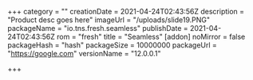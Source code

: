 +++
category = ""
creationDate = 2021-04-24T02:43:56Z
description = "Product desc goes here"
imageUrl = "/uploads/slide19.PNG"
packageName = "io.tns.fresh.seamless"
publishDate = 2021-04-24T02:43:56Z
rom = "fresh"
title = "Seamless"
[addon]
noMirror = false
packageHash = "hash"
packageSize = 10000000
packageUrl = "https://google.com"
versionName = "12.0.0.1"

+++
